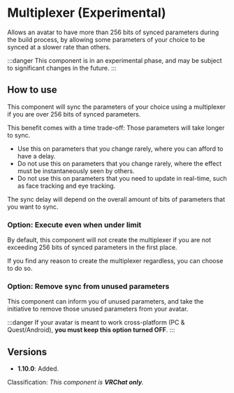 ﻿---
unlisted: true
---
# Multiplexer (Experimental)

Allows an avatar to have more than 256 bits of synced parameters during the build process, by allowing some parameters of your choice
to be synced at a slower rate than others.

:::danger
This component is in an experimental phase, and may be subject to significant changes in the future.
:::

## How to use

This component will sync the parameters of your choice using a multiplexer if you are over 256 bits of synced parameters.

This benefit comes with a time trade-off: Those parameters will take longer to sync.
- Use this on parameters that you change rarely, where you can afford to have a delay.
- Do not use this on parameters that you change rarely, where the effect must be instantaneously seen by others.
- Do not use this on parameters that you need to update in real-time, such as face tracking and eye tracking.

The sync delay will depend on the overall amount of bits of parameters that you want to sync.

### Option: Execute even when under limit

By default, this component will not create the multiplexer if you are not exceeding 256 bits of synced parameters in the first place.

If you find any reason to create the multiplexer regardless, you can choose to do so.

### Option: Remove sync from unused parameters

This component can inform you of unused parameters, and take the initiative to remove those unused parameters from your avatar.

:::danger
If your avatar is meant to work cross-platform (PC & Quest/Android), **you must keep this option turned OFF**.
:::

## Versions

- **1.10.0**: Added.

Classification: *This component is **VRChat only**.*
